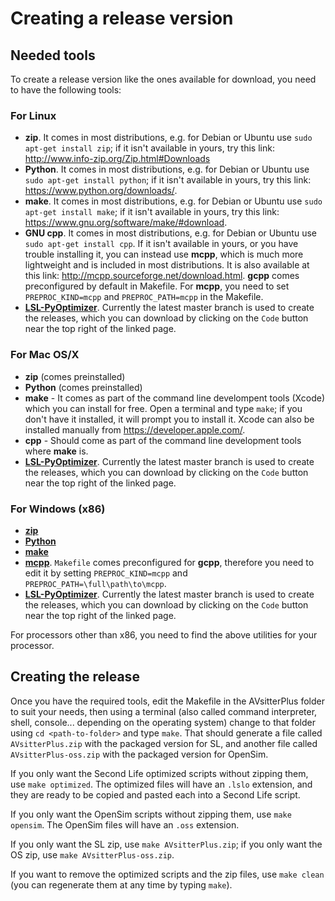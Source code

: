 # Creating a release version

## Needed tools

To create a release version like the ones available for download, you need to have the following tools:

### For Linux

- **zip**. It comes in most distributions, e.g. for Debian or Ubuntu use `sudo apt-get install zip`; if it isn't available in yours, try this link: <http://www.info-zip.org/Zip.html#Downloads>
- **Python**. It comes in most distributions, e.g. for Debian or Ubuntu use `sudo apt-get install python`; if it isn't available in yours, try this link: <https://www.python.org/downloads/>.
- **make**. It comes in most distributions, e.g. for Debian or Ubuntu use `sudo apt-get install make`; if it isn't available in yours, try this link: <https://www.gnu.org/software/make/#download>.
- **GNU cpp**. It comes in most distributions, e.g. for Debian or Ubuntu use `sudo apt-get install cpp`. If it isn't available in yours, or you have trouble installing it, you can instead use **mcpp**, which is much more lightweight and is included in most distributions. It is also available at this link: <http://mcpp.sourceforge.net/download.html>. **gcpp** comes preconfigured by default in Makefile. For **mcpp**, you need to set `PREPROC_KIND=mcpp` and `PREPROC_PATH=mcpp` in the Makefile.
- [**LSL-PyOptimizer**](https://github.com/Sei-Lisa/LSL-PyOptimizer). Currently the latest master branch is used to create the releases, which you can download by clicking on the `Code` button near the top right of the linked page.

### For Mac OS/X

- **zip** (comes preinstalled)
- **Python** (comes preinstalled)
- **make** - It comes as part of the command line develompent tools (Xcode) which you can install for free. Open a terminal and type `make`; if you don't have it installed, it will prompt you to install it. Xcode can also be installed manually from <https://developer.apple.com/>.
- **cpp** - Should come as part of the command line development tools where **make** is.
- [**LSL-PyOptimizer**](https://github.com/Sei-Lisa/LSL-PyOptimizer). Currently the latest master branch is used to create the releases, which you can download by clicking on the `Code` button near the top right of the linked page.

### For Windows (x86)

- [**zip**](http://www.info-zip.org/Zip.html#Downloads)
- [**Python**](https://www.python.org/downloads/)
- [**make**](http://gnuwin32.sourceforge.net/packages/make.htm#download)
- [**mcpp**](http://mcpp.sourceforge.net/download.html). `Makefile` comes preconfigured for **gcpp**, therefore you need to edit it by setting `PREPROC_KIND=mcpp` and `PREPROC_PATH=\full\path\to\mcpp`.
- [**LSL-PyOptimizer**](https://github.com/Sei-Lisa/LSL-PyOptimizer). Currently the latest master branch is used to create the releases, which you can download by clicking on the `Code` button near the top right of the linked page.

For processors other than x86, you need to find the above utilities for your processor.

## Creating the release

Once you have the required tools, edit the Makefile in the AVsitterPlus folder to suit your needs, then using a terminal (also called command interpreter, shell, console... depending on the operating system) change to that folder using `cd <path-to-folder>` and type `make`. That should generate a file called `AVsitterPlus.zip` with the packaged version for SL, and another file called `AVsitterPlus-oss.zip` with the packaged version for OpenSim.

If you only want the Second Life optimized scripts without zipping them, use `make optimized`. The optimized files will have an `.lslo` extension, and they are ready to be copied and pasted each into a Second Life script.

If you only want the OpenSim scripts without zipping them, use `make opensim`. The OpenSim files will have an `.oss` extension.

If you only want the SL zip, use `make AVsitterPlus.zip`; if you only want the OS zip, use `make AVsitterPlus-oss.zip`.

If you want to remove the optimized scripts and the zip files, use `make clean` (you can regenerate them at any time by typing `make`).
